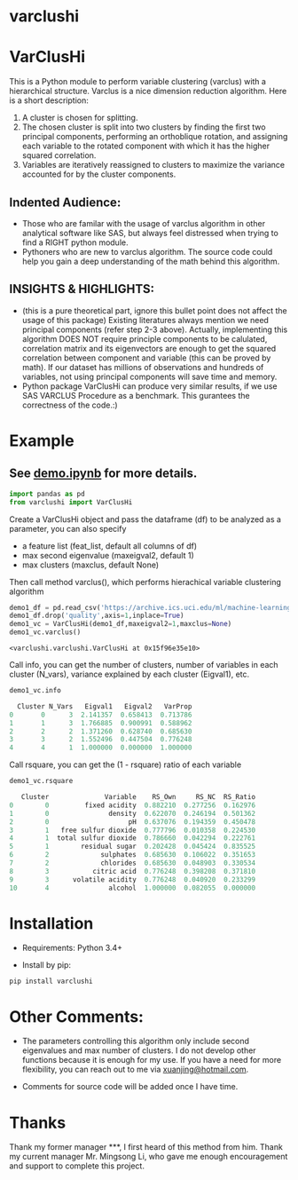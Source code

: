 # varclushi

# VarClusHi

This is a Python module to perform variable clustering (varclus) with a hierarchical structure. Varclus is a nice dimension reduction algorithm. Here is a short description:

1. A cluster is chosen for splitting.
2. The chosen cluster is split into two clusters by finding the first two principal components, performing an orthoblique rotation, and assigning each variable to the rotated component with which it has the higher squared correlation.
3. Variables are iteratively reassigned to clusters to maximize the variance accounted for by the cluster components.


## Indented Audience:
- Those who are familar with the usage of varclus algorithm in other analytical software like SAS, but always feel distressed when trying to find a RIGHT python module.
- Pythoners who are new to varclus algorithm. The source code could help you gain a deep understanding of the math behind this algorithm.

## INSIGHTS & HIGHLIGHTS:
- (this is a pure theoretical part, ignore this bullet point does not affect the usage of this package) Existing literatures always mention we need principal components (refer step 2-3 above). Actually, implementing this algorithm DOES NOT require principle components to be calulated, correlation matrix and its eigenvectors are enough to get the squared correlation between component and variable (this can be proved by math). If our dataset has millions of observations and hundreds of variables, not using principal components will save time and memory.
- Python package VarClusHi can produce very similar results, if we use SAS VARCLUS Procedure as a benchmark. This gurantees the correctness of the code.:)


# Example


 





## See [demo.ipynb](https://github.com/jingtt/varclushi/blob/master/demo.ipynb) for more details.

```python
import pandas as pd
from varclushi import VarClusHi
```

Create a VarClusHi object and pass the dataframe (df) to be analyzed as a parameter, you can also specify 
- a feature list (feat_list, default all columns of df)
- max second eigenvalue (maxeigval2, default 1)
- max clusters (maxclus, default None)

Then call method varclus(), which performs hierachical variable clustering algorithm

```python
demo1_df = pd.read_csv('https://archive.ics.uci.edu/ml/machine-learning-databases/wine-quality/winequality-red.csv', sep=';')
demo1_df.drop('quality',axis=1,inplace=True)
demo1_vc = VarClusHi(demo1_df,maxeigval2=1,maxclus=None)
demo1_vc.varclus()
```
```
<varclushi.varclushi.VarClusHi at 0x15f96e35e10>
```
Call info, you can get the number of clusters, number of variables in each cluster (N_vars), variance explained by each cluster (Eigval1), etc.

```python
demo1_vc.info
```
```python
  Cluster N_Vars   Eigval1   Eigval2   VarProp
0       0      3  2.141357  0.658413  0.713786
1       1      3  1.766885  0.900991  0.588962
2       2      2  1.371260  0.628740  0.685630
3       3      2  1.552496  0.447504  0.776248
4       4      1  1.000000  0.000000  1.000000
```

Call rsquare, you can get the (1 - rsquare) ratio of each variable

```python
demo1_vc.rsquare
```

```python
   Cluster              Variable    RS_Own     RS_NC  RS_Ratio
0        0         fixed acidity  0.882210  0.277256  0.162976
1        0               density  0.622070  0.246194  0.501362
2        0                    pH  0.637076  0.194359  0.450478
3        1   free sulfur dioxide  0.777796  0.010358  0.224530
4        1  total sulfur dioxide  0.786660  0.042294  0.222761
5        1        residual sugar  0.202428  0.045424  0.835525
6        2             sulphates  0.685630  0.106022  0.351653
7        2             chlorides  0.685630  0.048903  0.330534
8        3           citric acid  0.776248  0.398208  0.371810
9        3      volatile acidity  0.776248  0.040920  0.233299
10       4               alcohol  1.000000  0.082055  0.000000
```



# Installation

- Requirements: Python 3.4+

- Install by pip:

```
pip install varclushi
```

# Other Comments:
- The parameters controlling this algorithm only include second eigenvalues and max number of clusters. I do not develop other functions because it is enough for my use. If you have a need for more flexibility, you can reach out to me via xuanjing@hotmail.com.

- Comments for source code will be added once I have time.

# Thanks

Thank my former manager ***, I first heard of this method from him. Thank my current manager Mr. Mingsong Li, who gave me enough encouragement and support to complete this project.
